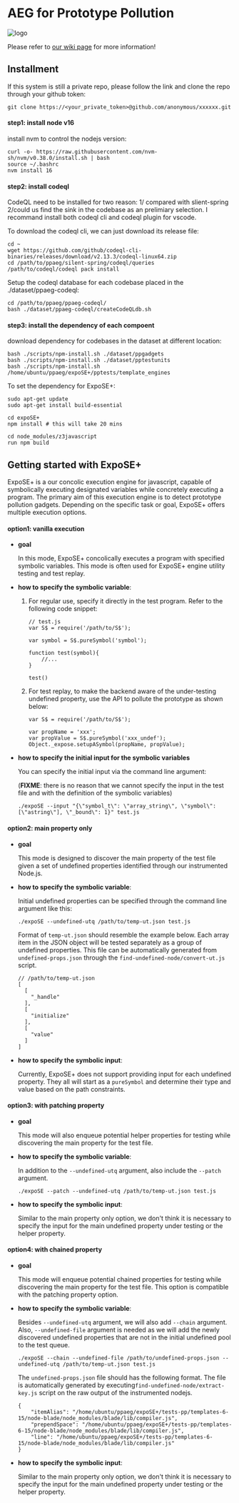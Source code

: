 # AEG for Prototype Pollution

![logo](https://github.com/jackfromeast/PPAEG/blob/master/.assets/ppaeg.logo.png)

Please refer to [our wiki page](https://github.com/anonymous/xxxxx/wiki/home) for more information!

## Installment

If this system is still a private repo, please follow the link and clone the repo through your github token:

```
git clone https://<your_private_token>@github.com/anonymous/xxxxxx.git
```

#### step1: install node v16

install nvm to control the nodejs version:

```
curl -o- https://raw.githubusercontent.com/nvm-sh/nvm/v0.38.0/install.sh | bash
source ~/.bashrc
nvm install 16
```

#### step2: install codeql
CodeQL need to be installed for two reason: 1/ compared with slient-spring 2/could us find the sink in the codebase as an prelimiary selection.
I recommand install both codeql cli and codeql plugin for vscode.

To download the codeql cli, we can just download its release file:
```
cd ~
wget https://github.com/github/codeql-cli-binaries/releases/download/v2.13.3/codeql-linux64.zip
cd /path/to/ppaeg/silent-spring/codeql/queries
/path/to/codeql/codeql pack install
```

Setup the codeql database for each codebase placed in the ./dataset/ppaeg-codeql:
```
cd /path/to/ppaeg/ppaeg-codeql/
bash ./dataset/ppaeg-codeql/createCodeQLdb.sh
```


#### step3: install the dependency of each compoent

download dependency for codebases in the dataset at different location:

````
bash ./scripts/npm-install.sh ./dataset/ppgadgets
bash ./scripts/npm-install.sh ./dataset/pptestunits
bash ./scripts/npm-install.sh /home/ubuntu/ppaeg/expoSE+/pptests/template_engines
````

To set the dependency for ExpoSE+:
```
sudo apt-get update
sudo apt-get install build-essential

cd expoSE+
npm install # this will take 20 mins

cd node_modules/z3javascript
run npm build
```

## Getting started with ExpoSE+

ExpoSE+ is a our concolic execution engine for javascript, capable of symbolically executing designated variables while concretely executing a program. The primary aim of this execution engine is to detect prototype pollution gadgets. Depending on the specific task or goal, ExpoSE+ offers multiple execution options.

#### option1: vanilla execution

+ **goal**

    In this mode, ExpoSE+ concolically executes a program with specified symbolic variables. This mode is often used for ExpoSE+ engine utility testing and test replay.

+ **how to specify the symbolic variable**: 

    1. For regular use, specify it directly in the test program. Refer to the following code snippet:

        ```
        // test.js
        var S$ = require('/path/to/S$');
        
        var symbol = S$.pureSymbol('symbol');
        
        function test(symbol){
        	//...
        }
        
        test()
        ```

    2. For test replay, to make the backend aware of the under-testing undefined property, use the API to pollute the prototype as shown below:

        ```
        var S$ = require('/path/to/S$');
        
        var propName = 'xxx';
        var propValue = S$.pureSymbol('xxx_undef');
        Object._expose.setupASymbol(propName, propValue);
        ```

+ **how to specify the initial input for the symbolic variables**

    You can specify the initial input via the command line argument:

    (**FIXME**: there is no reason that we cannot specify the input in the test file and with the definition of the symbolic variables)

    ```
    ./expoSE --input "{\"symbol_t\": \"array_string\", \"symbol\": [\"astring\"], \"_bound\": 1}" test.js
    ```

#### option2: main property only

+ **goal**

    This mode is designed to discover the main property of the test file given a set of undefined properties identified through our instrumented Node.js.

+ **how to specify the symbolic variable**: 

    Initial undefined properties can be specified through the command line argument like this:

    ```
    ./expoSE --undefined-utq /path/to/temp-ut.json test.js
    ```

    Format of `temp-ut.json` should resemble the example below. Each array item in the JSON object will be tested separately as a group of undefined properties. This file can be automatically generated from `undefined-props.json` through the `find-undefined-node/convert-ut.js` script.

    ```
    // /path/to/temp-ut.json
    [
      [
        "_handle"
      ],
      [
        "initialize"
      ],
      [
        "value"
      ]
    ]
    ```

+ **how to specify the symbolic input**: 

    Currently, ExpoSE+ does not support providing input for each undefined property. They all will start as a `pureSymbol` and determine their type and value based on the path constraints.

#### option3: with patching property

+ **goal** 

    This mode will also enqueue potential helper properties for testing while discovering the main property for the test file.

+ **how to specify the symbolic variable**: 

    In addition to the `--undefined-utq` argument, also include the `--patch` argument.

    ```
    ./expoSE --patch --undefined-utq /path/to/temp-ut.json test.js
    ```

+ **how to specify the symbolic input**:

    Similar to the main property only option, we don't think it is necessary to specify the input for the main undefined property under testing or the helper property.

#### option4: with chained property

+ **goal** 

    This mode will enqueue potential chained properties for testing while discovering the main property for the test file. This option is compatible with the patching property option. 

+ **how to specify the symbolic variable**: 

    Besides `--undefined-utq` argument, we will also add `--chain` argument. Also, `--undefined-file` argument is needed as we will add the newly discovered undefined properties that are not in the initial undefined pool to the test queue.

    ```
    ./expoSE --chain --undefined-file /path/to/undefined-props.json --undefined-utq /path/to/temp-ut.json test.js
    ```

    The `undefined-props.json` file should has the following format. The file is automatically generated by executing`find-undefined-node/extract-key.js`  script on the raw output of the instrumented nodejs.

    ```
    {
    	"itemAlias": "/home/ubuntu/ppaeg/expoSE+/tests-pp/templates-6-15/node-blade/node_modules/blade/lib/compiler.js",
    	"prependSpace": "/home/ubuntu/ppaeg/expoSE+/tests-pp/templates-6-15/node-blade/node_modules/blade/lib/compiler.js",
    	"line": "/home/ubuntu/ppaeg/expoSE+/tests-pp/templates-6-15/node-blade/node_modules/blade/lib/compiler.js"
    }
    ```

+ **how to specify the symbolic input**:

    Similar to the main property only option, we don't think it is necessary to specify the input for the main undefined property under testing or the helper property.

